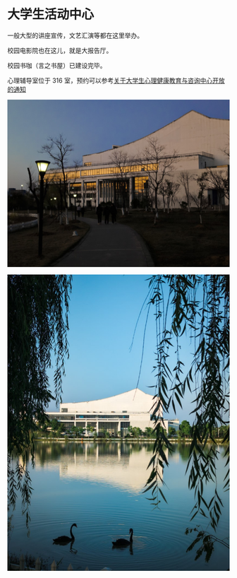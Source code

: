 # 大学生活动中心

一般大型的讲座宣传，文艺汇演等都在这里举办。

校园电影院也在这儿，就是大报告厅。

校园书咖（言之书屋）已建设完毕。

心理辅导室位于 316 室，预约可以参考[关于大学生心理健康教育与咨询中心开放的通知](https://xgzx.hfut.edu.cn/9c/a5/c689a40101/page.htm)

![傍晚的大活](media/dahuo_1.jpg)

![大活和黑天鹅](media/dahuo_2.jpg)
